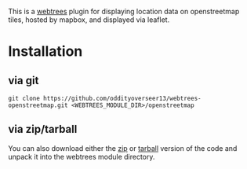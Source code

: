 This is a [webtrees](http://webtrees.net) plugin for displaying location data on openstreetmap tiles, hosted by mapbox, and displayed via leaflet.

Installation
============
via git
-------
`git clone https://github.com/oddityoverseer13/webtrees-openstreetmap.git <WEBTREES_MODULE_DIR>/openstreetmap`

via zip/tarball
-------
You can also download either the [zip](https://github.com/oddityoverseer13/webtrees-openstreetmap/archive/v1.0.zip) or [tarball](https://github.com/oddityoverseer13/webtrees-openstreetmap/archive/v1.0.tar.gz) version of the code and unpack it into the webtrees module directory.

